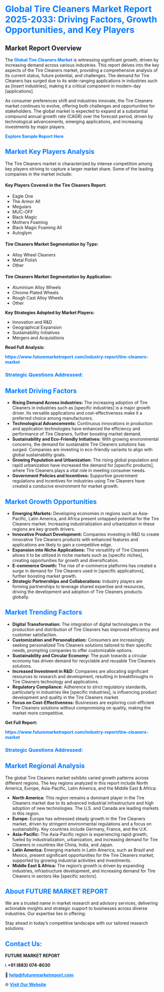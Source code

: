 <h1 style="color: #007BFF;">Global Tire Cleaners Market Report 2025-2033: Driving Factors, Growth Opportunities, and Key Players</h1>

<section id="overview">
<h2>Market Report Overview</h2>
<p>The <a href="https://www.futuremarketreport.com/industry-report/tire-cleaners-market" style="color: #007BFF; text-decoration: none;"><strong>Global Tire Cleaners Market</strong></a> is witnessing significant growth, driven by increasing demand across various industries. This report delves into the key aspects of the Tire Cleaners market, providing a comprehensive analysis of its current status, future potential, and challenges. The demand for Tire Cleaners has surged due to its wide-ranging applications in industries such as [insert industries], making it a critical component in modern-day [applications].</p>
<p>As consumer preferences shift and industries innovate, the Tire Cleaners market continues to evolve, offering both challenges and opportunities for stakeholders. The global market is expected to expand at a substantial compound annual growth rate (CAGR) over the forecast period, driven by technological advancements, emerging applications, and increasing investments by major players.</p>
</section>

<section id="overview">
<p><a href="https://www.futuremarketreport.com/request-sample/reportId=93236" style="color: #007BFF; text-decoration: none;"><strong>Explore Sample Report Here</strong></a></p>
</section>

<section id="key-players">
<h2 style="color: #007BFF;">Market Key Players Analysis</h2>
<p>The Tire Cleaners market is characterized by intense competition among key players striving to capture a larger market share. Some of the leading companies in the market include:</p>
<h4>Key Players Covered in the Tire Cleaners Report:</h4>
<ul><li>Eagle One</li><li>The Armor All</li><li>Meguiars</li><li>MUC-OFF</li><li>Black Magic</li><li>Mothers Foaming</li><li>Black Magic Foaming All</li><li>Autoglym</li></ul>
<h4>Tire Cleaners Market Segmentation by Type:</h4>
<ul><li>Alloy Wheel Cleaners</li><li>Metal Polish</li><li>Other</li></ul>

<h4>Tire Cleaners Market Segmentation by Application:</h4>
<ul><li>Aluminium Alloy Wheels</li><li>Chrome Plated Wheels</li><li>Rough Cast Alloy Wheels</li><li>Other</li></ul>
<p><strong>Key Strategies Adopted by Market Players:</strong></p>
<ul>
<li>Innovation and R&D</li>
<li>Geographical Expansion</li>
<li>Sustainability Initiatives</li>
<li>Mergers and Acquisitions</li>
</ul>
</section>

<section>
<p><strong>Read Full Analysis: </strong></p><a href="https://www.futuremarketreport.com/industry-report/tire-cleaners-market" style="color: #007BFF; text-decoration: none;"><strong>https://www.futuremarketreport.com/industry-report/tire-cleaners-market</strong></a>
<h3 style="color: #007BFF;">Strategic Questions Addressed:</h3>
</section>

<section id="driving-factors">
<h2 style="color: #007BFF;">Market Driving Factors</h2>
<ul>
<li><strong>Rising Demand Across Industries:</strong> The increasing adoption of Tire Cleaners in industries such as [specific industries] is a major growth driver. Its versatile applications and cost-effectiveness make it a preferred choice among manufacturers.</li>
<li><strong>Technological Advancements:</strong> Continuous innovations in production and application technologies have enhanced the efficiency and performance of Tire Cleaners, further boosting market demand.</li>
<li><strong>Sustainability and Eco-Friendly Initiatives:</strong> With growing environmental concerns, the demand for sustainable Tire Cleaners solutions has surged. Companies are investing in eco-friendly variants to align with global sustainability goals.</li>
<li><strong>Growing Population and Urbanization:</strong> The rising global population and rapid urbanization have increased the demand for [specific products], where Tire Cleaners plays a vital role in meeting consumer needs.</li>
<li><strong>Government Policies and Incentives:</strong> Supportive government regulations and incentives for industries using Tire Cleaners have created a conducive environment for market growth.</li>
</ul>
</section>

<section id="growth-opportunities">
<h2 style="color: #007BFF;">Market Growth Opportunities</h2>
<ul>
<li><strong>Emerging Markets:</strong> Developing economies in regions such as Asia-Pacific, Latin America, and Africa present untapped potential for the Tire Cleaners market. Increasing industrialization and urbanization in these regions are key growth drivers.</li>
<li><strong>Innovative Product Development:</strong> Companies investing in R&D to create innovative Tire Cleaners products with enhanced features and applications are likely to gain a competitive edge.</li>
<li><strong>Expansion into Niche Applications:</strong> The versatility of Tire Cleaners allows it to be utilized in niche markets such as [specific niches], creating opportunities for growth and diversification.</li>
<li><strong>E-commerce Growth:</strong> The rise of e-commerce platforms has created a surge in demand for Tire Cleaners used in [specific applications], further boosting market growth.</li>
<li><strong>Strategic Partnerships and Collaborations:</strong> Industry players are forming partnerships to leverage shared expertise and resources, driving the development and adoption of Tire Cleaners products globally.</li>
</ul>
</section>

<section id="trending-factors">
<h2 style="color: #007BFF;">Market Trending Factors</h2>
<ul>
<li><strong>Digital Transformation:</strong> The integration of digital technologies in the production and distribution of Tire Cleaners has improved efficiency and customer satisfaction.</li>
<li><strong>Customization and Personalization:</strong> Consumers are increasingly seeking personalized Tire Cleaners solutions tailored to their specific needs, prompting companies to offer customizable options.</li>
<li><strong>Sustainability and Circular Economy:</strong> The push towards a circular economy has driven demand for recyclable and reusable Tire Cleaners solutions.</li>
<li><strong>Increased Investment in R&D:</strong> Companies are allocating significant resources to research and development, resulting in breakthroughs in Tire Cleaners technology and applications.</li>
<li><strong>Regulatory Compliance:</strong> Adherence to strict regulatory standards, particularly in industries like [specific industries], is influencing product development and quality in the Tire Cleaners market.</li>
<li><strong>Focus on Cost-Effectiveness:</strong> Businesses are exploring cost-efficient Tire Cleaners solutions without compromising on quality, making the market more competitive.</li>
</ul>
</section>

<section>
<p><strong>Get Full Report: </strong></p><a href="https://www.futuremarketreport.com/industry-report/tire-cleaners-market" style="color: #007BFF; text-decoration: none;"><strong>https://www.futuremarketreport.com/industry-report/tire-cleaners-market</strong></a>
<h3 style="color: #007BFF;">Strategic Questions Addressed:</h3>
</section>


<section id="regional-analysis">
<h2 style="color: #007BFF;">Market Regional Analysis</h2>
<p>The global Tire Cleaners market exhibits varied growth patterns across different regions. The key regions analyzed in this report include North America, Europe, Asia-Pacific, Latin America, and the Middle East & Africa:</p>
<ul>
<li><strong>North America:</strong> This region remains a dominant player in the Tire Cleaners market due to its advanced industrial infrastructure and high adoption of new technologies. The U.S. and Canada are leading markets in this region.</li>
<li><strong>Europe:</strong> Europe has witnessed steady growth in the Tire Cleaners market, driven by stringent environmental regulations and a focus on sustainability. Key countries include Germany, France, and the U.K.</li>
<li><strong>Asia-Pacific:</strong> The Asia-Pacific region is experiencing rapid growth, fueled by industrialization, urbanization, and increasing demand for Tire Cleaners in countries like China, India, and Japan.</li>
<li><strong>Latin America:</strong> Emerging markets in Latin America, such as Brazil and Mexico, present significant opportunities for the Tire Cleaners market, supported by growing industrial activities and investments.</li>
<li><strong>Middle East & Africa:</strong> The region’s growth is driven by expanding industries, infrastructure development, and increasing demand for Tire Cleaners in sectors like [specific sectors].</li>
</ul>
</section>

<footer>
<h2 style="color: #007BFF;">About FUTURE MARKET REPORT</h2>
<p>We are a trusted name in market research and advisory services, delivering actionable insights and strategic support to businesses across diverse industries. Our expertise lies in offering:</p>

<p>Stay ahead in today’s competitive landscape with our tailored research solutions.</p>

<h2 style="color: #007BFF;">Contact Us:</h2>
<p><strong>FUTURE MARKET REPORT</strong></p>
<p>📞 <strong>+91 (883) 074-8030</strong></p>
<p>📧 <strong><a href="mailto:help@futuremarketreport.com" style="color: #007BFF;">help@futuremarketreport.com</a></strong></p>
<p>🌐 <strong><a href="https://www.futuremarketreport.com/" style="color: #007BFF;">Visit Our Website</a></strong></p>
</footer>